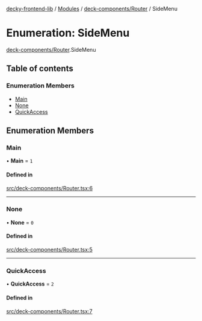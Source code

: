 [decky-frontend-lib](../README.md) / [Modules](../modules.md) / [deck-components/Router](../modules/deck_components_Router.md) / SideMenu

# Enumeration: SideMenu

[deck-components/Router](../modules/deck_components_Router.md).SideMenu

## Table of contents

### Enumeration Members

- [Main](deck_components_Router.SideMenu.md#main)
- [None](deck_components_Router.SideMenu.md#none)
- [QuickAccess](deck_components_Router.SideMenu.md#quickaccess)

## Enumeration Members

### Main

• **Main** = ``1``

#### Defined in

[src/deck-components/Router.tsx:6](https://github.com/SteamDeckHomebrew/decky-frontend-lib/blob/4affd4a/src/deck-components/Router.tsx#L6)

___

### None

• **None** = ``0``

#### Defined in

[src/deck-components/Router.tsx:5](https://github.com/SteamDeckHomebrew/decky-frontend-lib/blob/4affd4a/src/deck-components/Router.tsx#L5)

___

### QuickAccess

• **QuickAccess** = ``2``

#### Defined in

[src/deck-components/Router.tsx:7](https://github.com/SteamDeckHomebrew/decky-frontend-lib/blob/4affd4a/src/deck-components/Router.tsx#L7)
